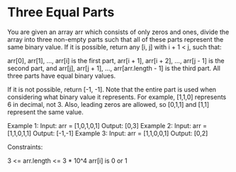# Three Equal Parts

You are given an array arr which consists of only zeros and ones, divide the array into three non-empty parts such that all of these parts represent the same binary value.
If it is possible, return any [i, j] with i + 1 < j, such that:

arr[0], arr[1], ..., arr[i] is the first part,
arr[i + 1], arr[i + 2], ..., arr[j - 1] is the second part, and
arr[j], arr[j + 1], ..., arr[arr.length - 1] is the third part.
All three parts have equal binary values.

If it is not possible, return [-1, -1].
Note that the entire part is used when considering what binary value it represents. For example, [1,1,0] represents 6 in decimal, not 3. Also, leading zeros are allowed, so [0,1,1] and [1,1] represent the same value.

Example 1:
Input: arr = [1,0,1,0,1]
Output: [0,3]
Example 2:
Input: arr = [1,1,0,1,1]
Output: [-1,-1]
Example 3:
Input: arr = [1,1,0,0,1]
Output: [0,2]

Constraints:

3 <= arr.length <= 3 * 10^4
arr[i] is 0 or 1
